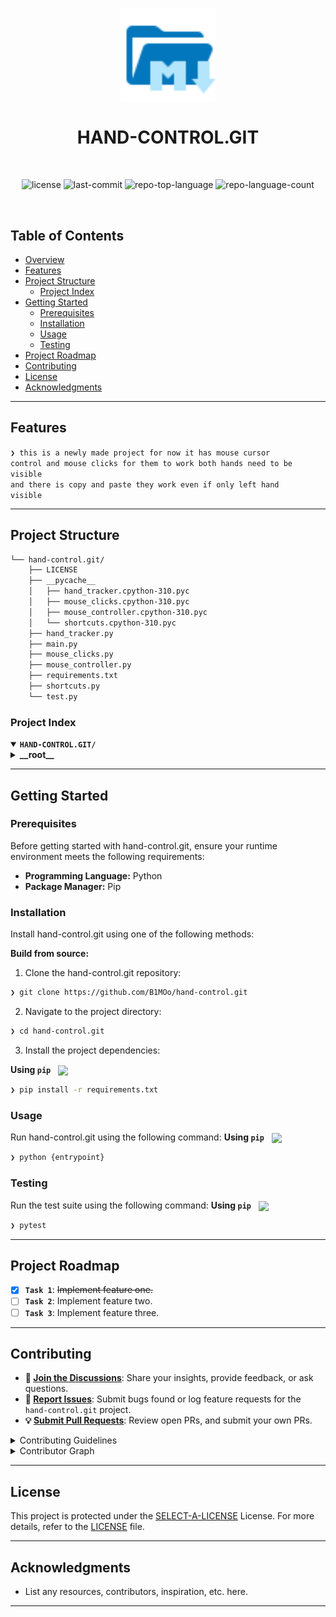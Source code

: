 <p align="center">
    <img src="https://raw.githubusercontent.com/PKief/vscode-material-icon-theme/ec559a9f6bfd399b82bb44393651661b08aaf7ba/icons/folder-markdown-open.svg" align="center" width="30%">
</p>
<p align="center"><h1 align="center">HAND-CONTROL.GIT</h1></p>
<p align="center">
	<em><code> </code></em>
</p>
<p align="center">
	<img src="https://img.shields.io/github/license/B1MOo/hand-control.git?style=default&logo=opensourceinitiative&logoColor=white&color=0080ff" alt="license">
	<img src="https://img.shields.io/github/last-commit/B1MOo/hand-control.git?style=default&logo=git&logoColor=white&color=0080ff" alt="last-commit">
	<img src="https://img.shields.io/github/languages/top/B1MOo/hand-control.git?style=default&color=0080ff" alt="repo-top-language">
	<img src="https://img.shields.io/github/languages/count/B1MOo/hand-control.git?style=default&color=0080ff" alt="repo-language-count">
</p>
<p align="center"><!-- default option, no dependency badges. -->
</p>
<p align="center">
	<!-- default option, no dependency badges. -->
</p>
<br>

##  Table of Contents

- [ Overview](#-overview)
- [ Features](#-features)
- [ Project Structure](#-project-structure)
  - [ Project Index](#-project-index)
- [ Getting Started](#-getting-started)
  - [ Prerequisites](#-prerequisites)
  - [ Installation](#-installation)
  - [ Usage](#-usage)
  - [ Testing](#-testing)
- [ Project Roadmap](#-project-roadmap)
- [ Contributing](#-contributing)
- [ License](#-license)
- [ Acknowledgments](#-acknowledgments)

---

##  Features

<code>❯ this is a newly made project for now it has mouse cursor control and mouse clicks
for them to work both hands need to be visible and there is copy and paste they work even if
only left hand visible</code>

---

##  Project Structure

```sh
└── hand-control.git/
    ├── LICENSE
    ├── __pycache__
    │   ├── hand_tracker.cpython-310.pyc
    │   ├── mouse_clicks.cpython-310.pyc
    │   ├── mouse_controller.cpython-310.pyc
    │   └── shortcuts.cpython-310.pyc
    ├── hand_tracker.py
    ├── main.py
    ├── mouse_clicks.py
    ├── mouse_controller.py
    ├── requirements.txt
    ├── shortcuts.py
    └── test.py
```


###  Project Index
<details open>
	<summary><b><code>HAND-CONTROL.GIT/</code></b></summary>
	<details> <!-- __root__ Submodule -->
		<summary><b>__root__</b></summary>
		<blockquote>
			<table>
			<tr>
				<td><b><a href='https://github.com/B1MOo/hand-control.git/blob/master/main.py'>main.py</a></b></td>
				<td><code>❯ REPLACE-ME</code></td>
			</tr>
			<tr>
				<td><b><a href='https://github.com/B1MOo/hand-control.git/blob/master/mouse_clicks.py'>mouse_clicks.py</a></b></td>
				<td><code>❯ REPLACE-ME</code></td>
			</tr>
			<tr>
				<td><b><a href='https://github.com/B1MOo/hand-control.git/blob/master/mouse_controller.py'>mouse_controller.py</a></b></td>
				<td><code>❯ REPLACE-ME</code></td>
			</tr>
			<tr>
				<td><b><a href='https://github.com/B1MOo/hand-control.git/blob/master/requirements.txt'>requirements.txt</a></b></td>
				<td><code>❯ REPLACE-ME</code></td>
			</tr>
			<tr>
				<td><b><a href='https://github.com/B1MOo/hand-control.git/blob/master/test.py'>test.py</a></b></td>
				<td><code>❯ REPLACE-ME</code></td>
			</tr>
			<tr>
				<td><b><a href='https://github.com/B1MOo/hand-control.git/blob/master/shortcuts.py'>shortcuts.py</a></b></td>
				<td><code>❯ REPLACE-ME</code></td>
			</tr>
			<tr>
				<td><b><a href='https://github.com/B1MOo/hand-control.git/blob/master/hand_tracker.py'>hand_tracker.py</a></b></td>
				<td><code>❯ REPLACE-ME</code></td>
			</tr>
			</table>
		</blockquote>
	</details>
</details>

---
##  Getting Started

###  Prerequisites

Before getting started with hand-control.git, ensure your runtime environment meets the following requirements:

- **Programming Language:** Python
- **Package Manager:** Pip


###  Installation

Install hand-control.git using one of the following methods:

**Build from source:**

1. Clone the hand-control.git repository:
```sh
❯ git clone https://github.com/B1MOo/hand-control.git
```

2. Navigate to the project directory:
```sh
❯ cd hand-control.git
```

3. Install the project dependencies:


**Using `pip`** &nbsp; [<img align="center" src="https://img.shields.io/badge/Pip-3776AB.svg?style={badge_style}&logo=pypi&logoColor=white" />](https://pypi.org/project/pip/)

```sh
❯ pip install -r requirements.txt
```




###  Usage
Run hand-control.git using the following command:
**Using `pip`** &nbsp; [<img align="center" src="https://img.shields.io/badge/Pip-3776AB.svg?style={badge_style}&logo=pypi&logoColor=white" />](https://pypi.org/project/pip/)

```sh
❯ python {entrypoint}
```


###  Testing
Run the test suite using the following command:
**Using `pip`** &nbsp; [<img align="center" src="https://img.shields.io/badge/Pip-3776AB.svg?style={badge_style}&logo=pypi&logoColor=white" />](https://pypi.org/project/pip/)

```sh
❯ pytest
```


---
##  Project Roadmap

- [X] **`Task 1`**: <strike>Implement feature one.</strike>
- [ ] **`Task 2`**: Implement feature two.
- [ ] **`Task 3`**: Implement feature three.

---

##  Contributing

- **💬 [Join the Discussions](https://github.com/B1MOo/hand-control.git/discussions)**: Share your insights, provide feedback, or ask questions.
- **🐛 [Report Issues](https://github.com/B1MOo/hand-control.git/issues)**: Submit bugs found or log feature requests for the `hand-control.git` project.
- **💡 [Submit Pull Requests](https://github.com/B1MOo/hand-control.git/blob/main/CONTRIBUTING.md)**: Review open PRs, and submit your own PRs.

<details closed>
<summary>Contributing Guidelines</summary>

1. **Fork the Repository**: Start by forking the project repository to your github account.
2. **Clone Locally**: Clone the forked repository to your local machine using a git client.
   ```sh
   git clone https://github.com/B1MOo/hand-control.git
   ```
3. **Create a New Branch**: Always work on a new branch, giving it a descriptive name.
   ```sh
   git checkout -b new-feature-x
   ```
4. **Make Your Changes**: Develop and test your changes locally.
5. **Commit Your Changes**: Commit with a clear message describing your updates.
   ```sh
   git commit -m 'Implemented new feature x.'
   ```
6. **Push to github**: Push the changes to your forked repository.
   ```sh
   git push origin new-feature-x
   ```
7. **Submit a Pull Request**: Create a PR against the original project repository. Clearly describe the changes and their motivations.
8. **Review**: Once your PR is reviewed and approved, it will be merged into the main branch. Congratulations on your contribution!
</details>

<details closed>
<summary>Contributor Graph</summary>
<br>
<p align="left">
   <a href="https://github.com{/B1MOo/hand-control.git/}graphs/contributors">
      <img src="https://contrib.rocks/image?repo=B1MOo/hand-control.git">
   </a>
</p>
</details>

---

##  License

This project is protected under the [SELECT-A-LICENSE](https://choosealicense.com/licenses) License. For more details, refer to the [LICENSE](https://choosealicense.com/licenses/) file.

---

##  Acknowledgments

- List any resources, contributors, inspiration, etc. here.

---
